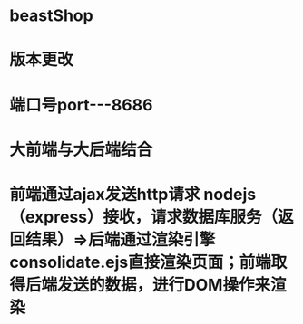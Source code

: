# beastShop
# 版本更改  
# 端口号port---8686
# 大前端与大后端结合
# 前端通过ajax发送http请求 nodejs（express）接收，请求数据库服务（返回结果）=>后端通过渲染引擎consolidate.ejs直接渲染页面；前端取得后端发送的数据，进行DOM操作来渲染

